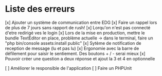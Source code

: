 # Liste des erreurs

[x] Ajouter un système de communication entre EDG
[x] Faire un rappel lors de plus de 7 jours sans rapport de rush!
[x] Lorqu'on n'est pas connecté d'etre redirigé ves le login
[x] Lors de la mise en production, mettre le bundle TextEditor en place, problème actuelle -> dans le terminal, faire un "php bin/console assets:install public"
[x] Sytème de notification de reception de message (lu et pas lu)
[x] Ergonomie avec la barre de défilement pour saisir le sentiement. Des boutons + / - serai mieux
[x] Pouvoir créer une question a deux réponse et ajout la 3 et 4 en optionnelle

[ ] Améliorer le responsible de l'application
[ ] Faire un PHPUnit